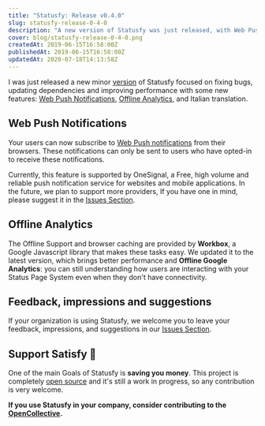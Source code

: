 ```yaml
---
title: "Statusfy: Release v0.4.0"
slug: statusfy-release-0-4-0
description: "A new version of Statusfy was just released, with Web Push notifications support, performance improvements and a new Interface Translation: Italian."
cover: blog/statusfy-release-0-4-0.png
createdAt: 2019-06-15T16:58:00Z
publishedAt: 2019-06-15T16:58:00Z
updatedAt: 2020-07-18T14:13:58Z
---
```



I was just released a new minor [version](https://github.com/juliomrqz/statusfy/releases/tag/v0.4.0) of Statusfy focused on fixing bugs, updating dependencies and improving performance with some new features: [Web Push Notifications](/blog/statusfy-release-0-4-0/#web-push-notifications), [Offline Analytics](/blog/statusfy-release-0-4-0/#offline-analytics), and Italian translation.

## Web Push Notifications

Your users can now subscribe to [Web Push notifications](https://docs.statusfy.co/guide/notifications/#web-push) from their browsers. These notifications can only be sent to users who have opted-in to receive these notifications.

Currently, this feature is supported by OneSignal, a Free, high volume and reliable push notification service for websites and mobile applications. In the future, we plan to support more providers, If you have one in mind, please suggest it in the [Issues Section](https://github.com/juliomrqz/statusfy/issues).

## Offline Analytics

The Offline Support and browser caching are provided by **Workbox**, a Google Javascript library that makes these tasks easy. We updated it to the latest version, which brings better performance and **Offline Google Analytics**: you can still understanding how users are interacting with your Status Page System even when they don't have connectivity.

## Feedback, impressions and suggestions

If your organization is using Statusfy, we welcome you to leave your feedback, impressions, and suggestions in our [Issues Section](https://github.com/juliomrqz/statusfy/issues/159).

## Support Satisfy 🙏

One of the main Goals of Statusfy is **saving you money**. This project is completely [open source](https://github.com/juliomrqz/statusfy) and it's still a work in progress, so any contribution is very welcome.


**If you use Statusfy in your company, consider contributing to the** **[OpenCollective](https://opencollective.com/statusfy#contribute).**
